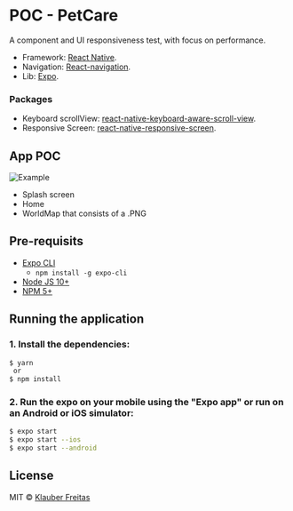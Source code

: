 # POC - PetCare

A component and UI responsiveness test, with focus on performance. 

* Framework: [React Native](https://facebook.github.io/react-native/).
* Navigation: [React-navigation](https://reactnavigation.org/).
* Lib: [Expo](https://docs.expo.io/versions/latest/workflow/expo-cli/).

### Packages

* Keyboard scrollView: [react-native-keyboard-aware-scroll-view](https://github.com/APSL/react-native-keyboard-aware-scroll-view).
* Responsive Screen: [react-native-responsive-screen](https://github.com/marudy/react-native-responsive-screen).

## App POC 

![Example](https://user-images.githubusercontent.com/10797704/73657540-3bfe6d00-4671-11ea-9ce1-d78a07e989ca.gif)

* Splash screen
* Home 
* WorldMap that consists of a .PNG
  
## Pre-requisits

* [Expo CLI](https://docs.expo.io/versions/latest/workflow/expo-cli/)
  * `npm install -g expo-cli`
* [Node JS 10+](https://nodejs.org/en/download/) 
* [NPM 5+](https://docs.npmjs.com/downloading-and-installing-node-js-and-npm)

## Running the application

### 1. Install the dependencies:

```sh
$ yarn
 or
$ npm install
```

### 2. Run the expo on your mobile using the "Expo app" or run on an Android or iOS simulator:

```sh
$ expo start
$ expo start --ios 
$ expo start --android 
```

## License

MIT © [Klauber Freitas](https://github.com/klauberfreitas)






